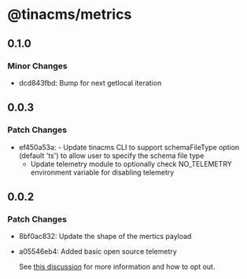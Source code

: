 # @tinacms/metrics

## 0.1.0

### Minor Changes

- dcd843fbd: Bump for next getlocal iteration

## 0.0.3

### Patch Changes

- ef450a53a: - Update tinacms CLI to support schemaFileType option (default 'ts') to allow user to specify the schema file type
  - Update telemetry module to optionally check NO_TELEMETRY environment variable for disabling telemetry

## 0.0.2

### Patch Changes

- 8bf0ac832: Update the shape of the mertics payload
- a05546eb4: Added basic open source telemetry

  See [this discussion](https://github.com/tinacms/tinacms/discussions/2451) for more information and how to opt out.
